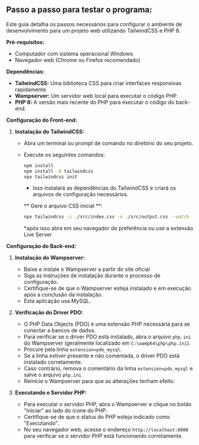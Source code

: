 ## Passo a passo para testar o programa:

Este guia detalha os passos necessários para configurar o ambiente de desenvolvimento para um projeto web utilizando TailwindCSS e PHP 8.

**Pré-requisitos:**

* Computador com sistema operacional Windows
* Navegador web (Chrome ou Firefox recomendado)

**Dependências:**

* **TailwindCSS:** Uma biblioteca CSS para criar interfaces responsivas rapidamente.
* **Wampserver:** Um servidor web local para executar o código PHP.
* **PHP 8:** A versão mais recente do PHP para executar o código do back-end.

**Configuração do Front-end:**

1. **Instalação do TailwindCSS:**

    * Abra um terminal ou prompt de comando no diretório do seu projeto.
    * Execute os seguintes comandos:

      ```bash
      npm install
      npm install -D tailwindcss
      npx tailwindcss init
      ```

      * Isso instalará as dependências do TailwindCSS e criará os arquivos de configuração necessários.

      ** Gere o arquivo CSS inicial **:

      ```bash
      npx tailwindcss -i ./src/index.css -o ./src/output.css --watch
      ```
      *após isso abra em seu navegador de preferência ou use a extensão Live Server

**Configuração do Back-end:**

1. **Instalação do Wampserver:**

    * Baixe e instale o Wampserver a partir do site oficial
    * Siga as instruções de instalação durante o processo de configuração.
    * Certifique-se de que o Wampserver esteja instalado e em execução após a conclusão da instalação.
    * Esta aplicação usa MySQL.

2. **Verificação do Driver PDO:**

    * O PHP Data Objects (PDO) é uma extensão PHP necessária para se conectar a bancos de dados.
    * Para verificar se o driver PDO está instalado, abra o arquivo `php.ini` do Wampserver (geralmente localizado em `C:\wamp64\php\php.ini`).
    * Procure pela linha `extension=pdo_mysql`.
    * Se a linha estiver presente e não comentada, o driver PDO está instalado corretamente.
    * Caso contrário, remova o comentário da linha `extension=pdo_mysql` e salve o arquivo `php.ini`.
    * Reinicie o Wampserver para que as alterações tenham efeito.

3. **Executando o Servidor PHP:**

    * Para executar o servidor PHP, abra o Wampserver e clique no botão "Iniciar" ao lado do ícone do PHP.
    * Certifique-se de que o status do PHP esteja indicado como "Executando".
    * No seu navegador web, acesse o endereço `http://localhost:8000` para verificar se o servidor PHP está funcionando corretamente.
